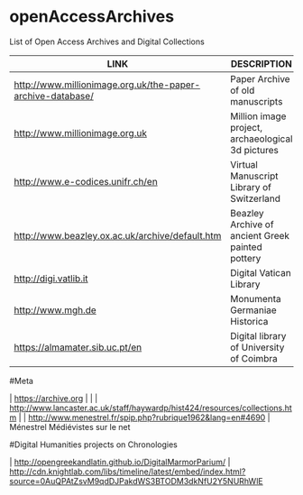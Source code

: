 # openAccessArchives
List of Open Access Archives and Digital Collections


| LINK | DESCRIPTION | COUNTRY |
| --- | --- | --- |
| http://www.millionimage.org.uk/the-paper-archive-database/ | Paper Archive of old manuscripts |  |
| http://www.millionimage.org.uk | Million image project, archaeological 3d pictures |
| http://www.e-codices.unifr.ch/en | Virtual Manuscript Library of Switzerland | CH |
| http://www.beazley.ox.ac.uk/archive/default.htm | Beazley Archive of ancient Greek painted pottery | UK |
| http://digi.vatlib.it | Digital Vatican Library | IT |
| http://www.mgh.de | Monumenta Germaniae Historica | DE |
| https://almamater.sib.uc.pt/en | Digital library of University of Coimbra | PT |

#Meta

| https://archive.org | |
| http://www.lancaster.ac.uk/staff/haywardp/hist424/resources/collections.htm | 
| http://www.menestrel.fr/spip.php?rubrique1962&lang=en#4690 | Ménestrel Médiévistes sur le net

#Digital Humanities projects on Chronologies

| http://opengreekandlatin.github.io/DigitalMarmorParium/
| http://cdn.knightlab.com/libs/timeline/latest/embed/index.html?source=0AuQPAtZsvM9qdDJPakdWS3BTODM3dkNfU2Y5NURhWlE
